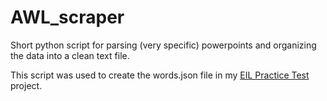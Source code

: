 # AWL_scraper
Short python script for parsing (very specific) powerpoints and organizing the data into a clean text file. 

This script was used to create the words.json file in my [EIL Practice Test](https://github.com/jwoff25/EIL_Practice_Test) project.
